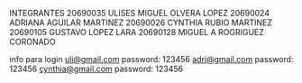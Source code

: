INTEGRANTES
20690035 ULISES MIGUEL OLVERA LOPEZ
20690024 ADRIANA AGUILAR MARTINEZ
20690026 CYNTHIA RUBIO MARTINEZ
20690105 GUSTAVO LOPEZ LARA
20690128 MIGUEL A ROGRIGUEZ CORONADO


info para login
uli@gmail.com               password: 123456
adri@gmail.com              password: 123456
cynthia@gmail.com           password: 123456
